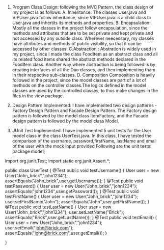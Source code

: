 
1. Program Class Design:
   following the MVC Pattern, the class design of my project is as follows:
  A. Inheritance:
  The classes User.java and VIPUser.java follow inheritance, since VIPUser.java is a child class to User.java and inhertits its methods and properties.
  B. Encapsulation:
  Mostly all the classes in the project follow encapsulation, since the methods and attributes that are to be set private and kept private and not accessed by any outside class.     Wherever neecessary, my classes have attributes and methods of public visibility, so that it can be accessed by other classes.
  C.Abstraction :
  Abstration is widely used in my project, since I made the class FoodItem as an abstract class and all its related food items shared the abstract methods declared in the FoodItem   class.
  Another way where abstraction is being followed is by creating interfaces of all the Dao classes, and then implementing tham in their respective sub-classes. 
  D. Composition
  Composition is heavily followed in the project, since the model classes are part of a lot of methods on the controller classes.The logics defined in the model classes are used     by the controlled classes, to thus make changes in the files in the view package.

3. Design Pattern Implemented:
   I have implemented two design patterns - Factory Design Pattern and Facade Design Pattern.
   The Factory design pattern is followed by the model class ItemFactory, and the Facade design pattern is followed by the model class Model.

4. JUnit Test Implemented:
   I have implemented 5 unit tests for the User model class in the class UserTest.java.
   In this class, I have tested the comparison of the username, password,firstName, lastName and email of the user with the mock input provided
   Following are the unit tests:
   package model;

import org.junit.Test;
import static org.junit.Assert.*;

public class UserTest {
	@Test
	public void testUsername() {
		User user = new User("John_brick","john1234");
		assertEquals("John_brick",user.getUsername());
	}
	@Test
	public void testPassword() {
		User user = new User("John_brick","john1234");
		assertEquals("john1234",user.getPassword());
	}
	@Test
	public void testFirstName() {
		User user = new User("John_brick","john1234");
		user.setFirstName("John");
		assertEquals("John",user.getFirstName());
	}
	@Test
	public void testLastName() {
		User user = new User("John_brick","john1234");
		user.setLastName("Brick");
		assertEquals("Brick",user.getLastName());
	}
	@Test
	public void testEmail() {
		User user = new User("John_brick","john1234");
		user.setEmail("john@brick.com");
		assertEquals("john@brick.com",user.getEmail());
	}
	
}
